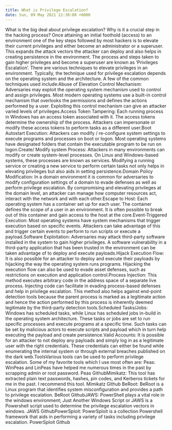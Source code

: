 ```yaml
---
title: What is Privilege Escalation?
date: Sun, 09 May 2021 12:30:00 +0000
---
```

What is the big deal about privilege escalation? Why is it a crucial step in the hacking process? Once attaining an initial foothold (access) to an environment one of the key steps followed by most hackers is to elevate their current privileges and either become an administrator or a superuser. This expands the attack vectors the attacker can deploy and also helps in creating persistence in the environment. The process and steps taken to gain higher privileges and become a superuser are known as ‘Privileges Escalation’. There are various techniques to elevate privileges in an environment. Typically, the technique used for privilege escalation depends on the operating system and the architecture. A few of the common techniques used include:Abuse of Elevation Control Mechanism: Adversaries may exploit the operating system mechanism used to control and assign privileges. Most modern operating systems use a built-in control mechanism that overlooks the permissions and defines the actions performed by a user. Exploiting this control mechanism can give an attacker varied levels of privileges.Access Token Tampering: Each running process in Windows has an access token associated with it. The access tokens determine the ownership of the process. Attackers can impersonate or modify these access tokens to perform tasks as a different user.Boot Autostart Execution: Attackers can modify / re-configure system settings to execute programs and processes on boot or logon. Most operating systems have designated folders that contain the executable program to be run on logon.Create/ Modify system Process: Attackers in many environments can modify or create system-level processes. On Linux and Windows-based systems, these processes are known as services. Modifying a running service or creating a new service to perform certain tasks not only helps in elevating privileges but also aids in setting persistence.Domain Policy Modification: In a domain environment it is common for adversaries to modify configuration settings of a domain to evade defenses as well as perform privilege escalation. By compromising and elevating privileges at the domain level, an attacker can manage how computer resources act, interact with the network and with each other.Escape to Host: Each operating system has a container set up for each user. The container defines the scope of a user in an environment. It is often possible to break out of this container and gain access to the host at the core.Event-Triggered Execution: Most operating systems have system mechanisms that trigger execution based on specific events. Attackers can take advantage of this and trigger certain events to perform to run scripts or execute a payload.Software Exploitation: Adversaries may attack third-party software installed in the system to gain higher privileges. A software vulnerability in a third-party application that has been trusted in the environment can be taken advantage of to deploy and execute payloads.Hijack Execution Flow: It is also possible for an attacker to deploy and execute their payloads by hijacking the way the operating system runs programs. Hijacking the execution flow can also be used to evade asset defenses, such as restrictions on execution and application control.Process Injection: This method executes arbitrary code in the address space of a separate live process. Injecting code can facilitate in evading process-based defenses and help in privilege escalation. This method also helps against end-point detection tools because the parent process is marked as a legitimate action and hence the action performed by this process is inherently deemed legitimate by the third-party detection tools.Scheduled Tasks/Jobs: Windows has scheduled tasks, while Linux has scheduled jobs in-build in the operating system architecture. These tasks or jobs are set to run specific processes and execute programs at a specific time. Such tasks can be set by malicious actors to execute scripts and payload which in turn help executing the payload and create persistence.Valid Accounts: It is possible for an attacker to not deploy any payloads and simply log in as a legitimate user with the right credentials. These credentials can either be found while enumerating the internal system or through external breaches published on the dark web.ToolsVarious tools can be used to perform privilege escalation. Some of my favorite tools which I use most often are: Peas: WinPeas and LinPeas have helped me numerous times in the past by scrapping admin or root password. Peas GithubMimikatz: This tool has extracted plain text passwords, hashes, pin codes, and Kerberos tickets for me in the past. I recommend this tool. Mimikatz Github BeRoot: BeRoot is a Linux program that identifies system misconfiguration and provides a path to privilege escalation. BeRoot GithubJAWS: PowerShell plays a vital role in the windows environment; Just Another Windows Script or JAWS is a Powershell script used to determine the privilege escalation vectors in windows. JAWS GithubPowerSploit: PowerSploit is a collection Powershell framework that aids in performing a variety of tasks including privilege escalation. PowerSploit Github